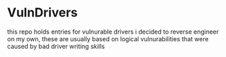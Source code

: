 # VulnDrivers
this repo holds entries for vulnurable drivers i decided to reverse engineer on my own, these are usually based on logical vulnurabilities that were caused by bad driver writing skills
